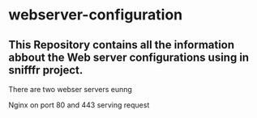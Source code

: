 # webserver-configuration

## This Repository contains all the information abbout the Web server configurations using in snifffr project.

There are two webser servers eunng

Nginx on port 80 and 443 serving request 


